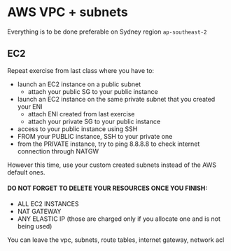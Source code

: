 # AWS VPC + subnets

Everything is to be done preferable on Sydney region `ap-southeast-2`

## EC2

Repeat exercise from last class where you have to:

- launch an EC2 instance on a public subnet
  - attach your public SG to your public instance
- launch an EC2 instance on the same private subnet that you created your ENI
  - attach ENI created from last exercise
  - attach your private SG to your public instance
- access to your public instance using SSH
- FROM your PUBLIC instance, SSH to your private one
- from the PRIVATE instance, try to ping 8.8.8.8 to check internet connection through NATGW

However this time, use your custom created subnets instead of the AWS default ones.


#### DO NOT FORGET TO DELETE YOUR RESOURCES ONCE YOU FINISH:

- ALL EC2 INSTANCES
- NAT GATEWAY
- ANY ELASTIC IP (those are charged only if you allocate one and is not being used)

You can leave the vpc, subnets, route tables, internet gateway, network acl



